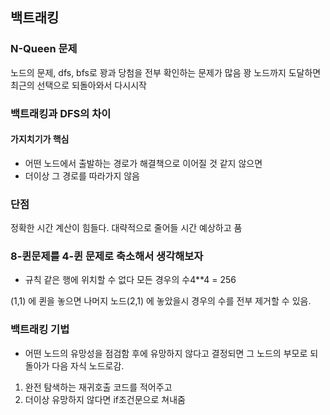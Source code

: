 ## 백트래킹

### N-Queen 문제

노드의 문제, dfs, bfs로 꽝과 당첨을 전부 확인하는 문제가 많음
꽝 노드까지 도달하면 최근의 선택으로 되돌아와서 다시시작

### 백트래킹과 DFS의 차이

#### 가지치기가 핵심
- 어떤 노드에서 출발하는 경로가 해결책으로 이어질 것 같지 않으면
- 더이상 그 경로를 따라가지 않음

### 단점
정확한 시간 계산이 힘들다. 대략적으로 줄어들 시간 예상하고 품

### 8-퀸문제를 4-퀸 문제로 축소해서 생각해보자

- 규칙
  같은 행에 위치할 수 없다
  모든 경우의 수4**4 = 256

(1,1) 에 퀸을 놓으면 나머지 노드(2,1) 에 놓았을시 경우의 수를 전부
제거할 수 있음.

### 백트래킹 기법
- 어떤 노드의 유망성을 점검함 후에 유망하지 않다고 결정되면 그 노드의 부모로 되돌아가 다음 자식 노드로감.

1. 완전 탐색하는 재귀호출 코드를 적어주고
2. 더이상 유망하지 않다면 if조건문으로 쳐내줌